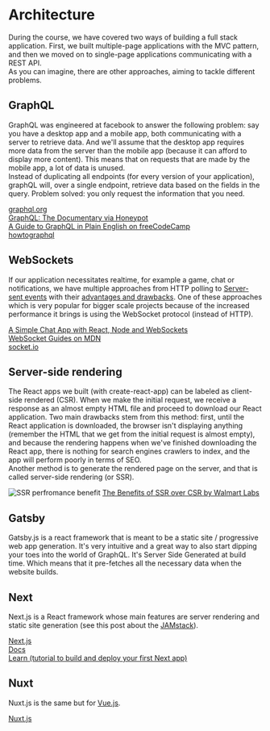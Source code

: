 # Architecture

During the course, we have covered two ways of building a full stack application. First, we built multiple-page applications with the MVC pattern, and then we moved on to single-page applications communicating with a REST API.  
As you can imagine, there are other approaches, aiming to tackle different problems.

## GraphQL

GraphQL was engineered at facebook to answer the following problem: say you have a desktop app and a mobile app, both communicating with a server to retrieve data. And we'll assume that the desktop app requires more data from the server than the mobile app (because it can afford to display more content). This means that on requests that are made by the mobile app, a lot of data is unused.  
Instead of duplicating all endpoints (for every version of your application), graphQL will, over a single endpoint, retrieve data based on the fields in the query. Problem solved: you only request the information that you need.  

[graphql.org](https://graphql.org/)  
[GraphQL: The Documentary via Honeypot](https://www.youtube.com/watch?v=783ccP__No8)  
[A Guide to GraphQL in Plain English on freeCodeCamp](https://www.freecodecamp.org/news/a-beginners-guide-to-graphql-60e43b0a41f5/)  
[howtographql](https://www.howtographql.com/)  

## WebSockets

If our application necessitates realtime, for example a game, chat or notifications, we have multiple approaches from HTTP polling to [Server-sent events](https://developer.mozilla.org/en-US/docs/Web/API/Server-sent_events/Using_server-sent_events) with their [advantages and drawbacks](https://medium.com/platform-engineer/web-api-design-35df8167460). One of these approaches which is very popular for bigger scale projects because of the increased performance it brings is using the WebSocket protocol (instead of HTTP).  

[A Simple Chat App with React, Node and WebSockets](https://blog.bitlabstudio.com/a-simple-chat-app-with-react-node-and-websocket-35d3c9835807)  
[WebSocket Guides on MDN](https://developer.mozilla.org/en-US/docs/Web/API/WebSockets_API#Guides)  
[socket.io](https://socket.io/)  

## Server-side rendering

The React apps we built (with create-react-app) can be labeled as client-side rendered (CSR). When we make the initial request, we receive a response as an almost empty HTML file and proceed to download our React application. Two main drawbacks stem from this method: first, until the React application is downloaded, the browser isn't displaying anything (remember the HTML that we get from the initial request is almost empty), and because the rendering happens when we've finished downloading the React app, there is nothing for search engines crawlers to index, and the app will perform poorly in terms of SEO.  
Another method is to generate the rendered page on the server, and that is called server-side rendering (or SSR).  

![SSR perfromance benefit](https://miro.medium.com/max/4465/1*CRiH0hUGoS3aoZaIY4H2yg.png)
[The Benefits of SSR over CSR by Walmart Labs](https://medium.com/walmartlabs/the-benefits-of-server-side-rendering-over-client-side-rendering-5d07ff2cefe8)  

## Gatsby

Gatsby.js is a react framework that is meant to be a static site / progressive web app generation. It's very intuitive and a great way to also start dipping your toes into the world of GraphQL. It's Server Side Generated at build time. Which means that it pre-fetches all the necessary data when the website builds.

## Next

Next.js is a React framework whose main features are server rendering and static site generation (see this post about the [JAMstack](https://snipcart.com/blog/jamstack)).

[Next.js](https://nextjs.org)  
[Docs](https://nextjs.org/docs/getting-started)  
[Learn (tutorial to build and deploy your first Next app)](https://nextjs.org/learn/basics/getting-started)  

## Nuxt

Nuxt.js is the same but for [Vue.js](https://vuejs.org/).

[Nuxt.js](https://nuxtjs.org/)  


